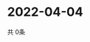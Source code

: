 # 2022-04-04
  共 0条

  <!-- BEGIN -->
  <!-- 最后更新时间Mon Apr 04 2022 10:06:49 GMT+0000 (Coordinated Universal Time) -->
  
  <!-- END -->
  
  